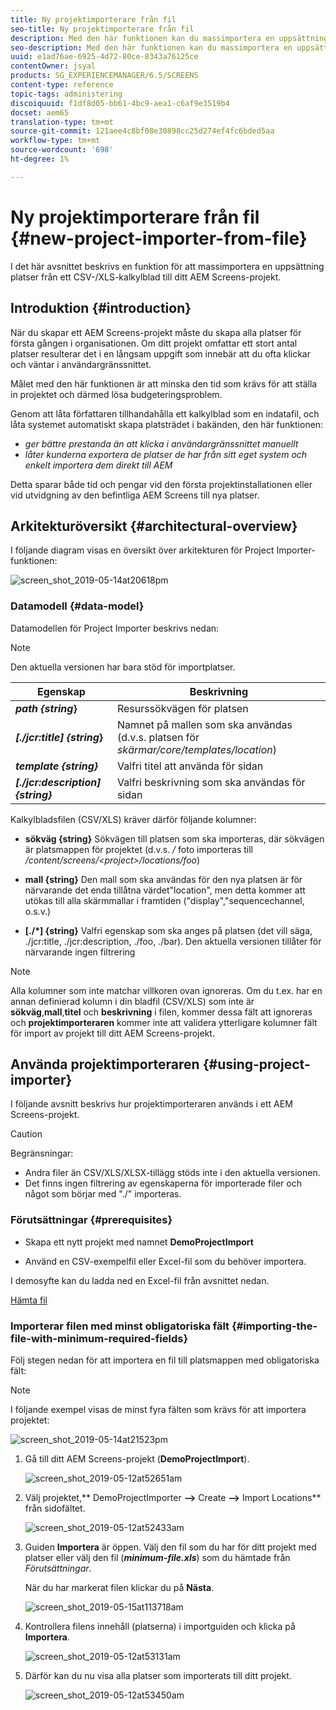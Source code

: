 ```yaml
---
title: Ny projektimporterare från fil
seo-title: Ny projektimporterare från fil
description: Med den här funktionen kan du massimportera en uppsättning platser från ett CSV-/XLS-kalkylblad till ditt AEM Screens-projekt.
seo-description: Med den här funktionen kan du massimportera en uppsättning platser från ett CSV-/XLS-kalkylblad till ditt AEM Screens-projekt.
uuid: e1ad76ae-6925-4d72-80ce-8343a76125ce
contentOwner: jsyal
products: SG_EXPERIENCEMANAGER/6.5/SCREENS
content-type: reference
topic-tags: administering
discoiquuid: f1df8d05-bb61-4bc9-aea1-c6af9e3519b4
docset: aem65
translation-type: tm+mt
source-git-commit: 121aee4c8bf08e30898cc25d274ef4fc6bded5aa
workflow-type: tm+mt
source-wordcount: '698'
ht-degree: 1%

---
```



# Ny projektimporterare från fil {#new-project-importer-from-file}

I det här avsnittet beskrivs en funktion för att massimportera en uppsättning platser från ett CSV-/XLS-kalkylblad till ditt AEM Screens-projekt.

## Introduktion {#introduction}

När du skapar ett AEM Screens-projekt måste du skapa alla platser för första gången i organisationen. Om ditt projekt omfattar ett stort antal platser resulterar det i en långsam uppgift som innebär att du ofta klickar och väntar i användargränssnittet.

Målet med den här funktionen är att minska den tid som krävs för att ställa in projektet och därmed lösa budgeteringsproblem.

Genom att låta författaren tillhandahålla ett kalkylblad som en indatafil, och låta systemet automatiskt skapa platsträdet i bakänden, den här funktionen:

* *ger bättre prestanda än att klicka i användargränssnittet manuellt*
* *låter kunderna exportera de platser de har från sitt eget system och enkelt importera dem direkt till AEM*

Detta sparar både tid och pengar vid den första projektinstallationen eller vid utvidgning av den befintliga AEM Screens till nya platser.

## Arkitekturöversikt {#architectural-overview}

I följande diagram visas en översikt över arkitekturen för Project Importer-funktionen:

![screen_shot_2019-05-14at20618pm](assets/screen_shot_2019-05-14at20618pm.png)

### Datamodell {#data-model}

Datamodellen för Project Importer beskrivs nedan:

>[!NOTE]
>
>Den aktuella versionen har bara stöd för importplatser.

| **Egenskap** | **Beskrivning** |
|---|---|
| ***path {string*}** | Resurssökvägen för platsen |
| ***[./jcr:title] {string*}** | Namnet på mallen som ska användas (d.v.s. platsen för *skärmar/core/templates/location*) |
| ***template {string}*** | Valfri titel att använda för sidan |
| ***[./jcr:description] {string}*** | Valfri beskrivning som ska användas för sidan |

Kalkylbladsfilen (CSV/XLS) kräver därför följande kolumner:

* **sökväg {string}** Sökvägen till platsen som ska importeras, där sökvägen är platsmappen för projektet (d.v.s.  */* foto importeras till  */content/screens/&lt;project>/locations/foo*)

* **mall {string}** Den mall som ska användas för den nya platsen är för närvarande det enda tillåtna värdet&quot;location&quot;, men detta kommer att utökas till alla skärmmallar i framtiden (&quot;display&quot;,&quot;sequencechannel, o.s.v.)
* **[./*] {string}** Valfri egenskap som ska anges på platsen (det vill säga, ./jcr:title, ./jcr:description, ./foo, ./bar). Den aktuella versionen tillåter för närvarande ingen filtrering

>[!NOTE]
>
>Alla kolumner som inte matchar villkoren ovan ignoreras. Om du t.ex. har en annan definierad kolumn i din bladfil (CSV/XLS) som inte är **sökväg**,**mall**,**titel** och **beskrivning** i filen, kommer dessa fält att ignoreras och **projektimporteraren** kommer inte att validera ytterligare kolumner fält för import av projekt till ditt AEM Screens-projekt.

## Använda projektimporteraren {#using-project-importer}

I följande avsnitt beskrivs hur projektimporteraren används i ett AEM Screens-projekt.

>[!CAUTION]
>
>Begränsningar:
>
>* Andra filer än CSV/XLS/XLSX-tillägg stöds inte i den aktuella versionen.
>* Det finns ingen filtrering av egenskaperna för importerade filer och något som börjar med &quot;./&quot; importeras.

>



### Förutsättningar {#prerequisites}

* Skapa ett nytt projekt med namnet **DemoProjectImport**

* Använd en CSV-exempelfil eller Excel-fil som du behöver importera.

I demosyfte kan du ladda ned en Excel-fil från avsnittet nedan.

[Hämta fil](assets/minimal-file.xls)

### Importerar filen med minst obligatoriska fält {#importing-the-file-with-minimum-required-fields}

Följ stegen nedan för att importera en fil till platsmappen med obligatoriska fält:

>[!NOTE]
>
>I följande exempel visas de minst fyra fälten som krävs för att importera projektet:

![screen_shot_2019-05-14at21523pm](assets/screen_shot_2019-05-14at21523pm.png)

1. Gå till ditt AEM Screens-projekt (**DemoProjectImport**).

   ![screen_shot_2019-05-12at52651am](assets/screen_shot_2019-05-12at52651am.png)

1. Välj projektet,** DemoProjectImporter **—>** Create **—>** Import Locations** från sidofältet.

   ![screen_shot_2019-05-12at52433am](assets/screen_shot_2019-05-12at52433am.png)

1. Guiden **Importera** är öppen. Välj den fil som du har för ditt projekt med platser eller välj den fil (***minimum-file.xls***) som du hämtade från *Förutsättningar*.

   När du har markerat filen klickar du på **Nästa**.

   ![screen_shot_2019-05-15at113718am](assets/screen_shot_2019-05-15at113718am.png)

1. Kontrollera filens innehåll (platserna) i importguiden och klicka på **Importera**.

   ![screen_shot_2019-05-12at53131am](assets/screen_shot_2019-05-12at53131am.png)

1. Därför kan du nu visa alla platser som importerats till ditt projekt.

   ![screen_shot_2019-05-12at53450am](assets/screen_shot_2019-05-12at53450am.png)

